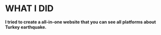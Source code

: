 # WHAT I DID
**I tried to create a all-in-one website that you can see all platforms about Turkey earthquake.**